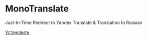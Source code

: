 # MonoTranslate
Just-In-Time Redirect to Yandex Translate &amp; Translation to Russian

<a href="https://github.com/Monsler/MonoTranslate/raw/refs/heads/main/MonoTranslate.user.js">Установить</a>
